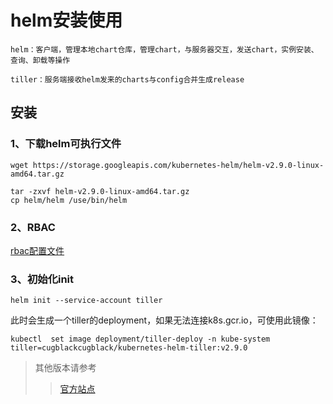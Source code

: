 # helm安装使用

    helm：客户端，管理本地chart仓库，管理chart，与服务器交互，发送chart，实例安装、查询、卸载等操作
    
    tiller：服务端接收helm发来的charts与config合并生成release
    
   
## 安装

### 1、下载helm可执行文件

    wget https://storage.googleapis.com/kubernetes-helm/helm-v2.9.0-linux-amd64.tar.gz

    tar -zxvf helm-v2.9.0-linux-amd64.tar.gz 
    cp helm/helm /use/bin/helm
    
### 2、RBAC

  [rbac配置文件](/k8s/helm/rbac-helm.yaml)

### 3、初始化init

    helm init --service-account tiller
    
此时会生成一个tiller的deployment，如果无法连接k8s.gcr.io，可使用此镜像：

    kubectl  set image deployment/tiller-deploy -n kube-system  tiller=cugblackcugblack/kubernetes-helm-tiller:v2.9.0
    
>其他版本请参考
>>[官方站点](https://github.com/helm/helm)